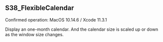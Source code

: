 ## S38_FlexibleCalendar
Confirmed operation: MacOS 10.14.6 / Xcode 11.3.1

Display an one-month calendar. And the calendar size is scaled up or down as the window size changes. 
